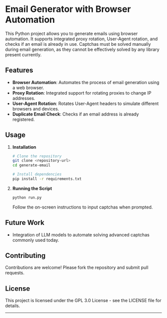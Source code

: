 # Email Generator with Browser Automation

This Python project allows you to generate emails using browser automation. It supports integrated proxy rotation, User-Agent rotation, and checks if an email is already in use. Captchas must be solved manually during email generation, as they cannot be effectively solved by any library present currently.

## Features

- **Browser Automation**: Automates the process of email generation using a web browser.
- **Proxy Rotation**: Integrated support for rotating proxies to change IP addresses.
- **User-Agent Rotation**: Rotates User-Agent headers to simulate different browsers and devices.
- **Duplicate Email Check**: Checks if an email address is already registered.

## Usage

1. **Installation**

   ```bash
   # Clone the repository
   git clone <repository-url>
   cd generate-email

   # Install dependencies
   pip install -r requirements.txt
   ```

2. **Running the Script**

   ```bash
   python run.py
   ```

   Follow the on-screen instructions to input captchas when prompted.

## Future Work

- Integration of LLM models to automate solving advanced captchas commonly used today.

## Contributing

Contributions are welcome! Please fork the repository and submit pull requests.

## License

This project is licensed under the GPL 3.0 License - see the LICENSE file for details.

---